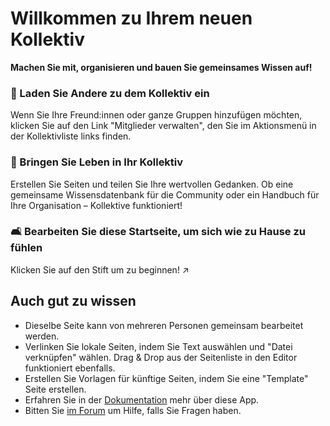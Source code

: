# Willkommen zu Ihrem neuen Kollektiv

**Machen Sie mit, organisieren und bauen Sie gemeinsames Wissen auf!**


### 👥 Laden Sie Andere zu dem Kollektiv ein

Wenn Sie Ihre Freund:innen oder ganze Gruppen hinzufügen möchten, klicken Sie auf den Link "Mitglieder verwalten", den Sie im Aktionsmenü in der Kollektivliste links finden.

### 🌱 Bringen Sie Leben in Ihr Kollektiv

Erstellen Sie Seiten und teilen Sie Ihre wertvollen Gedanken. Ob eine gemeinsame Wissensdatenbank für die Community oder ein Handbuch für Ihre Organisation – Kollektive funktioniert!

### 🛋️ Bearbeiten Sie diese Startseite, um sich wie zu Hause zu fühlen

Klicken Sie auf den Stift um zu beginnen! ↗️


## Auch gut zu wissen

* Dieselbe Seite kann von mehreren Personen gemeinsam bearbeitet werden.
* Verlinken Sie lokale Seiten, indem Sie Text auswählen und "Datei verknüpfen" wählen. Drag & Drop aus der Seitenliste in den Editor funktioniert ebenfalls. 
* Erstellen Sie Vorlagen für künftige Seiten, indem Sie eine "Template" Seite erstellen. 
* Erfahren Sie in der [Dokumentation](https://collectivecloud.gitlab.io/collectives/) mehr über diese App. 
* Bitten Sie [im Forum](https://help.nextcloud.com/c/apps/collectives/174) um Hilfe, falls Sie Fragen haben.
